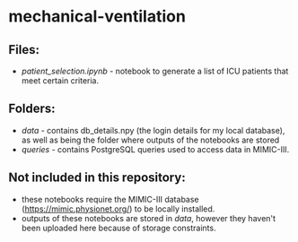 # mechanical-ventilation

## Files:
- *patient_selection.ipynb* - notebook to generate a list of ICU patients that meet certain criteria.

## Folders:
- *data* - contains db_details.npy (the login details for my local database), as well as being the folder where outputs of the notebooks are stored
- *queries* - contains PostgreSQL queries used to access data in MIMIC-III.

## Not included in this repository:
- these notebooks require the MIMIC-III database (https://mimic.physionet.org/) to be locally installed.
- outputs of these notebooks are stored in *data*, however they haven't been uploaded here because of storage constraints.